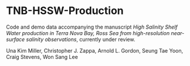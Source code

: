 # TNB-HSSW-Production
Code and demo data accompanying the manuscript *High Salinity Shelf Water production in Terra Nova Bay, Ross Sea from high-resolution near-surface salinity observations*, currently under review.

Una Kim Miller, Christopher J. Zappa, Arnold L. Gordon, Seung Tae Yoon, Craig Stevens, Won Sang Lee
